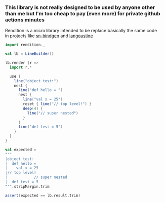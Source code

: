 ### This library is not really designed to be used by anyone other than me but I'm too cheap to pay (even more) for private github actions minutes

Rendition is a micro library intended to be replace basically the same code in projects like [sn-bindgen](https://sn-bindgen.indoorvivants.com/) and [langoustine](https://github.com/neandertech/langoustine/)

```scala mdoc
import rendition._

val lb = LineBuilder()

lb.render {r => 
  import r.*

  use {
    line("object test:")
    nest {
      line("def hello = ")
      nest {
        line("val x = 25")
        reset { line("// top level!") }
        deep(4) {
          line("// super nested")
        }
      }
      line("def test = 5")
    }
  }
}

val expected = 
"""
|object test:
|  def hello = 
|    val x = 25
|// top level!
|            // super nested
|  def test = 5
""".stripMargin.trim

assert(expected == lb.result.trim)

```

